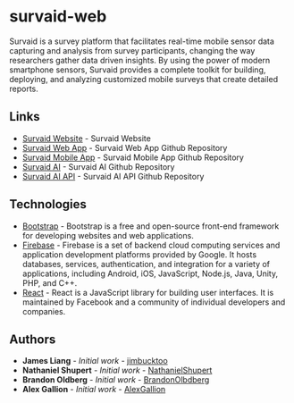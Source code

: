 # survaid-web

Survaid is a survey platform that facilitates real-time mobile sensor data capturing and analysis from survey participants, changing the way researchers gather data driven insights. By using the power of modern smartphone sensors, Survaid provides a complete toolkit for building, deploying, and analyzing customized mobile surveys that create detailed reports.

## Links

- [Survaid Website](https://survaidapp.com/) - Survaid Website
- [Survaid Web App](https://github.com/jimbucktoo/survaid-web/) - Survaid Web App Github Repository
- [Survaid Mobile App](https://github.com/jimbucktoo/survaid-ios/) - Survaid Mobile App Github Repository
- [Survaid AI](https://github.com/jimbucktoo/survaid-ai/) - Survaid AI Github Repository
- [Survaid AI API](https://github.com/jimbucktoo/survaid-ai-api/) - Survaid AI API Github Repository

## Technologies

- [Bootstrap](https://www.getbootstrap.com/) - Bootstrap is a free and open-source front-end framework for developing websites and web applications.
- [Firebase](https://firebase.google.com/) - Firebase is a set of backend cloud computing services and application development platforms provided by Google. It hosts databases, services, authentication, and integration for a variety of applications, including Android, iOS, JavaScript, Node.js, Java, Unity, PHP, and C++.
- [React](https://reactjs.org/) - React is a JavaScript library for building user interfaces. It is maintained by Facebook and a community of individual developers and companies.

## Authors

- **James Liang** - _Initial work_ - [jimbucktoo](https://github.com/jimbucktoo/)
- **Nathaniel Shupert** - _Initial work_ - [NathanielShupert](https://github.com/NathanielShupert)
- **Brandon Oldberg** - _Initial work_ - [BrandonOlbdberg](https://github.com/BrandonOlbdberg)
- **Alex Gallion** - _Initial work_ - [AlexGallion](https://github.com/AlexGallion)
